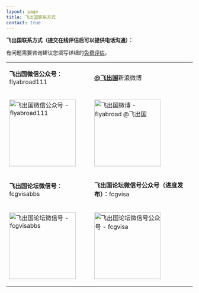 ```yaml
---
layout: page
title: 飞出国联系方式
contact: true
---
```


<p><strong>飞出国联系方式（提交在线评估后可以提供电话沟通）：</strong></p>

<p>有问题需要咨询建议您填写详细的<a href="http://pg.flyabroadvisa.com" target="_blank">免费评估</a>。 </p>

<div class="mobile-side-scroller">
<table>

<tr>
<td><p><b>飞出国微信公众号</b>：flyabroad111</p></td>
<td><p><a href="http://weibo.com/flyabroad" target="_blank" ><strong>@飞出国</strong></a>新浪微博</p></td>
</tr>
<tr>
<td><p><img src="http://kit.flyabroadvisa.com/wxfly/15.jpg" width="180" height="180" border="0" alt="飞出国微信公众号 - flyabroad111"></p></td>
<td><p><img src="http://kit.flyabroadvisa.com/wb/fly.png" width="180" height="180" border="0" alt="飞出国微博 - flyabroad @飞出国"></p></td>
</tr>

<tr>
<td><p><strong>飞出国论坛微信号</strong>：fcgvisabbs</td>
<td><p><strong>飞出国论坛微信号公众号（进度发布）</strong>：fcgvisa</p></td>
</tr>
<tr>
<td><p><img src="http://kit.flyabroadvisa.com/wxfcg/fcg15.jpg" width="180" height="180" border="0" alt="飞出国论坛微信号 - fcgvisabbs"></p></td>
<td><p><img src="http://kit.flyabroadvisa.com/wxfcg/fcgvisagz-15.jpg" width="180" height="180" border="0" alt="飞出国论坛微信号公众号 - fcgvisa"></p></td>
</tr>

</table>
</div>
